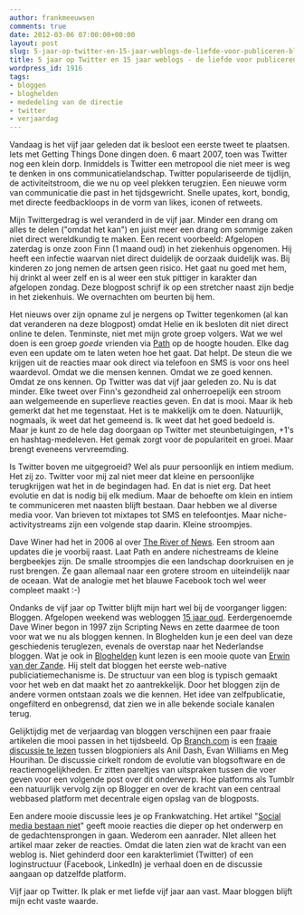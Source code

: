 ```yaml
---
author: frankmeeuwsen
comments: true
date: 2012-03-06 07:00:00+00:00
layout: post
slug: 5-jaar-op-twitter-en-15-jaar-weblogs-de-liefde-voor-publiceren-blijft
title: 5 jaar op Twitter en 15 jaar weblogs - de liefde voor publiceren blijft
wordpress_id: 1916
tags:
- bloggen
- bloghelden
- mededeling van de directie
- twitter
- verjaardag
---
```


Vandaag is het vijf jaar geleden dat ik besloot een eerste tweet te plaatsen. Iets met Getting Things Done dingen doen. 6 maart 2007, toen was Twitter nog een klein dorp. Inmiddels is Twitter een metropool die niet meer is weg te denken in ons communicatielandschap. Twitter populariseerde de tijdlijn, de activiteitstroom, die we nu op veel plekken terugzien. Een nieuwe vorm van communicatie die past in het tijdsgewricht. Snelle upates, kort, bondig, met directe feedbackloops in de vorm van likes, iconen of retweets. 

Mijn Twittergedrag is wel veranderd in de vijf jaar. Minder een drang om alles te delen ("omdat het kan") en juist meer een drang om sommige zaken niet direct wereldkundig te maken. Een recent voorbeeld: Afgelopen zaterdag is onze zoon Finn (1 maand oud) in het ziekenhuis opgenomen. Hij heeft een infectie waarvan niet direct duidelijk de oorzaak duidelijk was. Bij kinderen zo jong nemen de artsen geen risico. Het gaat nu goed met hem, hij drinkt al weer zelf en is al weer een stuk pittiger in karakter dan afgelopen zondag. Deze blogpost schrijf ik op een stretcher naast zijn bedje in het ziekenhuis. We overnachten om beurten bij hem.

Het nieuws over zijn opname zul je nergens op Twitter tegenkomen (al kan dat veranderen na deze blogpost)  omdat Helie en ik besloten dit niet direct online te delen. Tenminste, niet met mijn grote groep volgers. Wat we wel doen is een groep _goede_ vrienden via [Path](http://incredibleadventure.nl/2012/01/waarom-path-mijn-nieuwe-twitter-is/) op de hoogte houden. Elke dag even een update om te laten weten hoe het gaat. Dat helpt. De steun die we krijgen uit de reacties maar ook direct via telefoon en SMS is voor ons heel waardevol. Omdat we die mensen kennen. Omdat we ze goed kennen. Omdat ze ons kennen. Op Twitter was dat vijf jaar geleden zo. Nu is dat minder. Elke tweet over Finn's gezondheid zal onherroepelijk een stroom aan welgemeende en superlieve reacties geven. En dat is mooi. Maar ik heb gemerkt dat het me tegenstaat. Het is te makkelijk om te doen. Natuurlijk, nogmaals, ik weet dat het gemeend is. Ik weet dat het goed bedoeld is. Maar je kunt zo de hele dag doorgaan op Twitter met steunbetuigingen, +1's en hashtag-medeleven. Het gemak zorgt voor de populariteit en groei. Maar brengt eveneens vervreemding.

Is Twitter boven me uitgegroeid? Wel als puur persoonlijk en intiem medium. Het zij zo. Twitter voor mij zal niet meer dat kleine en persoonlijke terugkrijgen wat het in de begindagen had. En dat is niet erg. Dat heet evolutie en dat is nodig bij elk medium. Maar de behoefte om klein en intiem te communiceren met naasten blijft bestaan. Daar hebben we al diverse media voor. Van brieven tot mixtapes tot SMS en telefoontjes. Maar niche-activitystreams zijn een volgende stap daarin. Kleine stroompjes.

Dave Winer had het in 2006 al over [The River of News](http://blogsyapp.com/guide/). Een stroom aan updates die je voorbij raast. Laat Path en andere nichestreams de kleine bergbeekjes zijn. De smalle stroompjes die een landschap doorkruisen en je rust brengen. Ze gaan allemaal naar een grotere stroom en uiteindelijk naar de oceaan. Wat de analogie met het blauwe Facebook toch wel weer compleet maakt :-)

Ondanks de vijf jaar op Twitter blijft mijn hart wel bij de voorganger liggen: Bloggen. Afgelopen weekend was webloggen [15 jaar oud](http://scripting.com/stories/2012/03/02/15YearsOfMakingFun.html). Eerdergenoemde Dave Winer begon in 1997 zijn Scripting News en zette daarmee de toon voor wat we nu als bloggen kennen. In Bloghelden kun je een deel van deze geschiedenis teruglezen, evenals de overstap naar het Nederlandse bloggen. Wat je ook in [Bloghelden](http://bloghelden.nl/) kunt lezen is een mooie quote van [Erwin van der Zande](http://www.vanderzande.com/). Hij stelt dat bloggen het eerste web-native publiciatiemechanisme is. De structuur van een blog is typisch gemaakt voor het web en dat maakt het zo aantrekkelijk. Door het bloggen zijn de andere vormen ontstaan zoals we die kennen. Het idee van zelfpublicatie, ongefilterd en onbegrensd, dat zien we in alle bekende sociale kanalen terug.

Gelijktijdig met de verjaardag van bloggen verschijnen een paar fraaie artikelen die mooi passen in het tijdsbeeld. Op [B](http://Branch.com)[ranch.com](http://Branch.com) is een [fraaie discussie te lezen](http://beta.branch.com/how-do-blogs-need-to-evolve) tussen blogpioniers als Anil Dash, Evan Williams en Meg Hourihan. De discussie cirkelt rondom de evolutie van blogsoftware en de reactiemogelijkheden. Er zitten pareltjes van uitspraken tussen die voer geven voor een volgende post over dit onderwerp. Hoe platforms als Tumblr een natuurlijk vervolg zijn op Blogger en over de kracht van een centraal webbased platform met decentrale eigen opslag van de blogposts. 

Een andere mooie discussie lees je op Frankwatching. Het artikel "[Social media bestaan niet](http://www.frankwatching.com/archive/2012/03/03/sociale-media-bestaan-niet-2/)" geeft mooie reacties die dieper op het onderwerp en de gedachtensprongen in gaan. Wederom een aanrader. NIet alleen het artikel maar zeker de reacties. Omdat die laten zien wat de kracht van een weblog is. Niet gehinderd door een karakterlimiet (Twitter) of een loginstructuur (Facebook, LinkedIn) je verhaal doen en de discussie aangaan op datzelfde platform. 

Vijf jaar op Twitter. Ik plak er met liefde vijf jaar aan vast. Maar bloggen blijft mijn echt vaste waarde.
